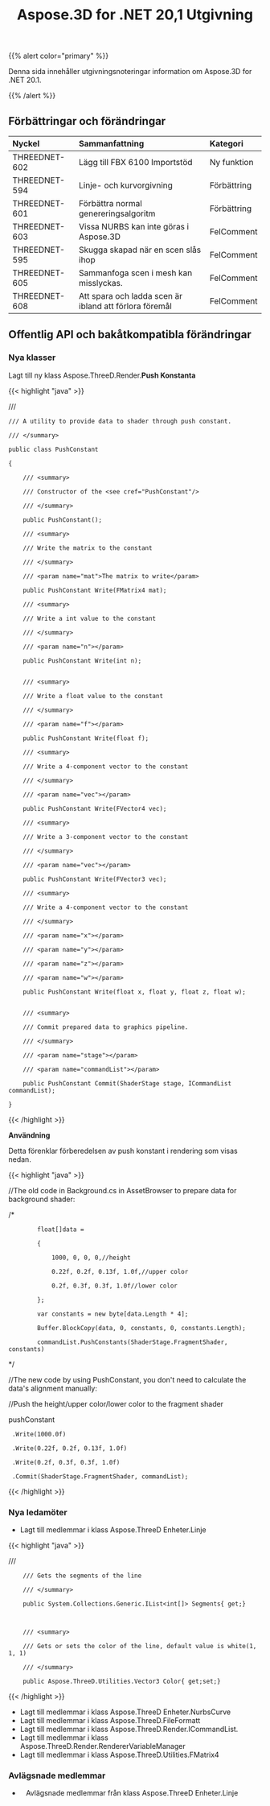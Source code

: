 ﻿---
title: Aspose.3D for .NET 20,1 Utgivning
type: docs
weight: 70
url: /sv/net/aspose-3d-for-net-20-1-release-notes/
---
{{% alert color="primary" %}} 

Denna sida innehåller utgivningsnoteringar information om Aspose.3D for .NET 20.1.

{{% /alert %}} 
## **Förbättringar och förändringar**

|**Nyckel**|**Sammanfattning**|**Kategori**|
|:- |:- |:- |
|THREEDNET-602|Lägg till FBX 6100 Importstöd|Ny funktion|
|THREEDNET-594 |Linje- och kurvorgivning|Förbättring|
|THREEDNET-601 |Förbättra normal genereringsalgoritm|Förbättring|
|THREEDNET-603 |Vissa NURBS kan inte göras i Aspose.3D|FelComment|
|THREEDNET-595 |Skugga skapad när en scen slås ihop|FelComment|
|THREEDNET-605|Sammanfoga scen i mesh kan misslyckas.|FelComment|
|THREEDNET-608 |Att spara och ladda scen är ibland att förlora föremål|FelComment|
## **Offentlig API och bakåtkompatibla förändringar**
### **Nya klasser**
Lagt till ny klass Aspose.ThreeD.Render.**Push Konstanta**

{{< highlight "java" >}}

 /// <summary>

    /// A utility to provide data to shader through push constant.

    /// </summary>

    public class PushConstant

    {

        /// <summary>

        /// Constructor of the <see cref="PushConstant"/>

        /// </summary>

        public PushConstant();

        /// <summary>

        /// Write the matrix to the constant

        /// </summary>

        /// <param name="mat">The matrix to write</param>

        public PushConstant Write(FMatrix4 mat);

        /// <summary>

        /// Write a int value to the constant

        /// </summary>

        /// <param name="n"></param>

        public PushConstant Write(int n);


        /// <summary>

        /// Write a float value to the constant

        /// </summary>

        /// <param name="f"></param>

        public PushConstant Write(float f);

        /// <summary>

        /// Write a 4-component vector to the constant

        /// </summary>

        /// <param name="vec"></param>

        public PushConstant Write(FVector4 vec);

        /// <summary>

        /// Write a 3-component vector to the constant

        /// </summary>

        /// <param name="vec"></param>

        public PushConstant Write(FVector3 vec);

        /// <summary>

        /// Write a 4-component vector to the constant

        /// </summary>

        /// <param name="x"></param>

        /// <param name="y"></param>

        /// <param name="z"></param>

        /// <param name="w"></param>

        public PushConstant Write(float x, float y, float z, float w);


        /// <summary>

        /// Commit prepared data to graphics pipeline.

        /// </summary>

        /// <param name="stage"></param>

        /// <param name="commandList"></param>

        public PushConstant Commit(ShaderStage stage, ICommandList commandList);

    }

{{< /highlight >}}

**Användning**

Detta förenklar förberedelsen av push konstant i rendering som visas nedan.

{{< highlight "java" >}}

 //The old code in Background.cs in AssetBrowser to prepare data for background shader:

  /*

            float[]data =

            {

                1000, 0, 0, 0,//height

                0.22f, 0.2f, 0.13f, 1.0f,//upper color

                0.2f, 0.3f, 0.3f, 1.0f//lower color

            };

            var constants = new byte[data.Length * 4];

            Buffer.BlockCopy(data, 0, constants, 0, constants.Length);

            commandList.PushConstants(ShaderStage.FragmentShader, constants)

  */

//The new code by using PushConstant, you don't need to calculate the data's alignment manually:





//Push the height/upper color/lower color to the fragment shader

pushConstant

     .Write(1000.0f)

     .Write(0.22f, 0.2f, 0.13f, 1.0f)

     .Write(0.2f, 0.3f, 0.3f, 1.0f)

     .Commit(ShaderStage.FragmentShader, commandList);

{{< /highlight >}}


### **Nya ledamöter**
- Lagt till medlemmar i klass Aspose.ThreeD Enheter.Linje

{{< highlight "java" >}}

 /// <summary>

        /// Gets the segments of the line

        /// </summary>

        public System.Collections.Generic.IList<int[]> Segments{ get;}



        /// <summary>

        /// Gets or sets the color of the line, default value is white(1, 1, 1)

        /// </summary>

        public Aspose.ThreeD.Utilities.Vector3 Color{ get;set;}

{{< /highlight >}}

- Lagt till medlemmar i klass Aspose.ThreeD Enheter.NurbsCurve
- Lagt till medlemmar i klass Aspose.ThreeD.FileFormatt
- Lagt till medlemmar i klass Aspose.ThreeD.Render.ICommandList.
- Lagt till medlemmar i klass Aspose.ThreeD.Render.RendererVariableManager
- Lagt till medlemmar i klass Aspose.ThreeD.Utilities.FMatrix4
### **Avlägsnade medlemmar**
- ` ` Avlägsnade medlemmar från klass Aspose.ThreeD Enheter.Linje

